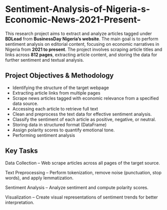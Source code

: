 # Sentiment-Analysis-of-Nigeria-s-Economic-News-2021-Present-
This research project aims to extract and analyze articles tagged under **BDLead** from **BusinessDay Nigeria’s website**. The main goal is to perform sentiment analysis on editorial content, focusing on economic narratives in Nigeria from **2021 to present**. The project involves scraping article titles and links across **812 pages**, extracting article content, and storing the data for further sentiment and textual analysis.


## Project Objectives & Methodology
- Identifying the structure of the target webpage
- Extracting article links from multiple pages
- Scrape news articles tagged with economic relevance from a specified data source.
- Accessing each article to retrieve full text
- Clean and preprocess the text data for effective sentiment analysis.
- Classify the sentiment of each article as positive, negative, or neutral.
- Storing data in structured format (DataFrame)
- Assign polarity scores to quantify emotional tone.
- Performing sentiment analysis




## Key Tasks
Data Collection – Web scrape articles across all pages of the target source.

Text Preprocessing – Perform tokenization, remove noise (punctuation, stop words), and apply lemmatization.

Sentiment Analysis – Analyze sentiment and compute polarity scores.

Visualization – Create visual representations of sentiment trends for better interpretation.
